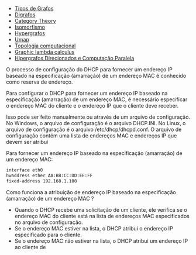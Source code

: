 - [Tipos de Grafos](https://www.ime.usp.br/~pf/mac5827/aulas/matching.html)
- [Digrafos](https://www.ime.usp.br/~pf/digraphs/)
- [Category Theory](https://en.wikipedia.org/wiki/Category_theory)
- [Isomorfismo](https://pt.wikipedia.org/wiki/Isomorfismo)
- [Hypergrafos](https://acervolima.com/hipergrafo-e-sua-representacao-matematica-discreta/)
- [Umap](https://pair-code.github.io/understanding-umap/)
- [Topologia computacional](https://stringfixer.com/pt/Computational_topology)
- [Graphic lambda calculus](https://arxiv.org/pdf/1305.5786.pdf)
- [Hipergrafos Direcionados e Computação Paralela](https://www.inf.ufpr.br/andre/files/AzevedoIbrahim2009.pdf)


O processo de configuração do DHCP para fornecer um endereço IP baseado na especificação (amarração) de um endereço MAC é conhecido como reserva de endereço.

Para configurar o DHCP para fornecer um endereço IP baseado na especificação (amarração) de um endereço MAC, é necessário especificar o endereço MAC do cliente e o endereço IP que o cliente deve receber.

Isso pode ser feito manualmente ou através de um arquivo de configuração. No Windows, o arquivo de configuração é o arquivo DHCP.INI. No Linux, o arquivo de configuração é o arquivo /etc/dhcp/dhcpd.conf. O arquivo de configuração contém uma lista de endereços MAC e endereços IP que devem ser atribuí

Para fornecer um endereço IP baseado na especificação (amarração) de um endereço MAC:
```bash
interface eth0
hwaddress ether AA:BB:CC:DD:EE:FF
fixed-address 192.168.1.100
```

Como funciona a atribuição de endereço IP baseado na especificação (amarração) de um endereço MAC ?
- Quando o DHCP recebe uma solicitação de um cliente, ele verifica se o endereço MAC do cliente está na lista de endereços MAC especificados no arquivo de configuração.
- Se o endereço MAC estiver na lista, o DHCP atribui o endereço IP especificado para o cliente.
- Se o endereço MAC não estiver na lista, o DHCP atribui um endereço IP ao cliente de